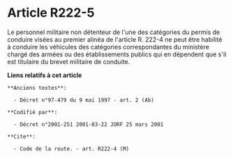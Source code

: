 # Article R222-5

Le personnel militaire non détenteur de l'une des catégories du permis de conduire visées au premier alinéa de l'article R.
222-4 ne peut être habilité à conduire les véhicules des catégories correspondantes du ministère chargé des armées ou des
établissements publics qui en dépendent que s'il est titulaire du brevet militaire de conduite.

**Liens relatifs à cet article**

	**Anciens textes**:

	  - Décret n°97-479 du 9 mai 1997 - art. 2 (Ab)

	**Codifié par**:

	  - Décret n°2001-251 2001-03-22 JORF 25 mars 2001

	**Cite**:

	  - Code de la route. - art. R222-4 (M)
